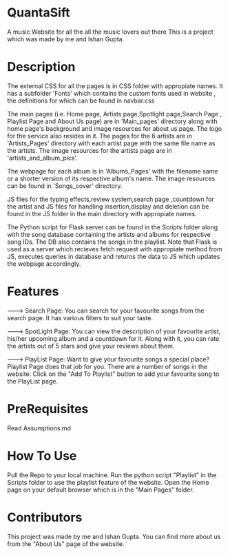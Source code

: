 # QuantaSift
A music Website for all the all the music lovers out there
This is a project which was made by me and Ishan Gupta.

# Description
The external CSS for all the pages is in CSS folder with appropiate names. It has a subfolder 'Fonts' which contains the custom fonts used in website , the definitions for which can be found in navbar.css

The main pages (i.e. Home page, Artists page,Spotlight page,Search Page , Playlist Page and About Us page) are in 'Main_pages' directory along with home page's background and image resources for about us page. The logo for the service also resides in it.
The pages for the 6 artists are in 'Artists_Pages' directory with each artist page with the same file name as the artists. The image resources for the artists page are in 'artists_and_album_pics'.

The webpage for each album is in 'Albums_Pages' with the filename same or a shorter version of its respective album's name. The image resources can be found in 'Songs_cover' directory.

JS files for the typing effects,review system,search page ,countdown for the artist and JS files for handling insertion,display and deletion can be found in the JS folder in the main directory with appropiate names. 

The Python script for Flask server can be found in the Scripts folder along with the song database containing the artists and albums for respective song IDs. The DB also contains the songs in the playlist. Note that Flask is used as a server which recieves fetch request with appropiate method from JS, executes queries in database and returns the data to JS which updates the webpage accordingly.


# Features
---> Search Page: You can search for your favourite songs from the search page. It has various filters to suit your taste. 

---> SpotLight Page: You can view the description of your favourite artist, his/her upcoming album and a countdown for it. Along with it, you can rate the artists out of 5 stars and give your reviews about them. 

---> PlayList Page: Want to give your favourite songs a special place? Playlist Page does that job for you. There are a number of songs in the website. Click on the "Add To Playlist" button to add your favourite song to the PlayList page. 


# PreRequisites
Read Assumptions.md

# How To Use
Pull the Repo to your local machine. Run the python script "Playlist" in the Scripts folder to use the playlist feature of the website. Open the Home page on your default browser which is in the "Main Pages" folder.


# Contributors
This project was made by me and Ishan Gupta. You can find more about us from the "About Us" page of the website. 
